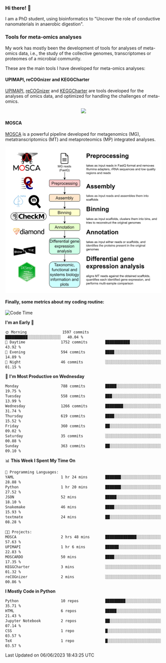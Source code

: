 ### Hi there! 👋

I am a PhD student, using bioinformatics to "Uncover the role of conductive nanomaterials in anaerobic digestion".

### Tools for meta-omics analyses

My work has mostly been the development of tools for analyses of meta-omics data, i.e., the study of the collective genomes, transcriptomes or proteomes of a microbial community.

These are the main tools I have developed for meta-omics analyses:

#### UPIMAPI, reCOGnizer and KEGGCharter

[UPIMAPI](https://github.com/iquasere/UPIMAPI), [reCOGnizer](https://github.com/iquasere/reCOGnizer) and [KEGGCharter](https://github.com/iquasere/KEGGCharter) are tools developed for the analyses of omics data, and optimized for handling the challenges of meta-omics.

<p align="center">
    <img src="assets/annotation_paper.png">
</p>

#### MOSCA

[MOSCA](https://github.com/iquasere/MOSCA) is a powerful pipeline developed for metagenomics (MG), metatranscriptomics (MT) and metaproteomics (MP) integrated analyses.

<p align="center">
    <img src="assets/mosca_workflow.png" align="center" width="700">
</p>


#### Finally, some metrics about my coding routine:

<!--START_SECTION:waka-->
![Code Time](http://img.shields.io/badge/Code%20Time-581%20hrs%2048%20mins-blue)

**I'm an Early 🐤** 

```text
🌞 Morning                1597 commits        ██████████░░░░░░░░░░░░░░░   40.04 % 
🌆 Daytime                1752 commits        ███████████░░░░░░░░░░░░░░   43.92 % 
🌃 Evening                594 commits         ████░░░░░░░░░░░░░░░░░░░░░   14.89 % 
🌙 Night                  46 commits          ░░░░░░░░░░░░░░░░░░░░░░░░░   01.15 % 
```
📅 **I'm Most Productive on Wednesday** 

```text
Monday                   788 commits         █████░░░░░░░░░░░░░░░░░░░░   19.75 % 
Tuesday                  558 commits         ███░░░░░░░░░░░░░░░░░░░░░░   13.99 % 
Wednesday                1266 commits        ████████░░░░░░░░░░░░░░░░░   31.74 % 
Thursday                 619 commits         ████░░░░░░░░░░░░░░░░░░░░░   15.52 % 
Friday                   360 commits         ██░░░░░░░░░░░░░░░░░░░░░░░   09.02 % 
Saturday                 35 commits          ░░░░░░░░░░░░░░░░░░░░░░░░░   00.88 % 
Sunday                   363 commits         ██░░░░░░░░░░░░░░░░░░░░░░░   09.10 % 
```


📊 **This Week I Spent My Time On** 

```text
💬 Programming Languages: 
YAML                     1 hr 24 mins        ███████░░░░░░░░░░░░░░░░░░   28.88 % 
Python                   1 hr 20 mins        ███████░░░░░░░░░░░░░░░░░░   27.52 % 
JSON                     52 mins             █████░░░░░░░░░░░░░░░░░░░░   18.10 % 
Snakemake                46 mins             ████░░░░░░░░░░░░░░░░░░░░░   15.93 % 
textmate                 24 mins             ██░░░░░░░░░░░░░░░░░░░░░░░   08.28 % 

🐱‍💻 Projects: 
MOSCA                    2 hrs 48 mins       ██████████████░░░░░░░░░░░   57.63 % 
UPIMAPI                  1 hr 6 mins         ██████░░░░░░░░░░░░░░░░░░░   22.83 % 
MOSCARDO                 50 mins             ████░░░░░░░░░░░░░░░░░░░░░   17.35 % 
KEGGCharter              3 mins              ░░░░░░░░░░░░░░░░░░░░░░░░░   01.32 % 
reCOGnizer               2 mins              ░░░░░░░░░░░░░░░░░░░░░░░░░   00.86 % 
```

**I Mostly Code in Python** 

```text
Python                   10 repos            █████████░░░░░░░░░░░░░░░░   35.71 % 
HTML                     6 repos             █████░░░░░░░░░░░░░░░░░░░░   21.43 % 
Jupyter Notebook         2 repos             ██░░░░░░░░░░░░░░░░░░░░░░░   07.14 % 
CSS                      1 repo              █░░░░░░░░░░░░░░░░░░░░░░░░   03.57 % 
TeX                      1 repo              █░░░░░░░░░░░░░░░░░░░░░░░░   03.57 % 
```




 Last Updated on 06/06/2023 18:43:25 UTC
<!--END_SECTION:waka-->
